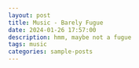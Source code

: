 ```yaml
---
layout: post
title: Music - Barely Fugue
date: 2024-01-26 17:57:00
description: hmm, maybe not a fugue
tags: music
categories: sample-posts
---
```


<div id="embed-container" style="width: 900px; height: 1165px;"></div>
<script src="https://prod.flat-cdn.com/embed-js/v2.3.0/embed.min.js"></script>
<script>
  var container = document.getElementById('embed-container');
  var embed = new Flat.Embed(container, {
    score: '67782a1662093a7921e5fd4b',
    embedParams: {
      appId: '67781e2b4df43565f09bb669',
      controlsPosition: 'top',
    },
  });
</script>
